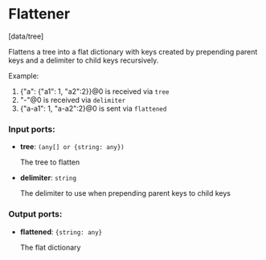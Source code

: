 # Flattener

[data/tree]

Flattens a tree into a flat dictionary with keys created by prepending parent keys and a delimiter to child keys recursively.

Example:

1. {"a": {"a1": 1, "a2":2}}@0 is received via `tree`
2. "-"@0 is received via `delimiter`
3. {"a-a1": 1, "a-a2":2}@0 is sent via `flattened`

### Input ports:

* __tree__: `(any[] or {string: any})`

    The tree to flatten


* __delimiter__: `string`

    The delimiter to use when prepending parent keys to child keys

### Output ports:

* __flattened__: `{string: any}`

    The flat dictionary


